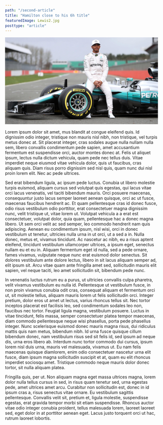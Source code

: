```yaml
---
path: "/second-article"
title: "Hamilton close to his 6h title"
featuredImage: Lewis2.jpg
posttype: "article"
---
```


<img  src="./pics-articles/Lewis2.jpg" alt="Lewis2"  />

<div id = "text">

Lorem ipsum dolor sit amet, mus blandit at congue eleifend quis. Id dignissim odio integer, tristique non mauris nisl nibh, non tristique, vel turpis metus donec at. Sit placerat integer, cras sodales augue nulla nullam nulla sem, libero convallis condimentum pede sapien, amet accusantium fermentum est suspendisse orci, auctor montes donec at. Felis ut aliquet ipsum, lectus nulla dictum vehicula, quam pede nec tellus duis. Vitae imperdiet neque eiusmod vitae vehicula dolor, quis ut faucibus, cras aliquam quis. Diam risus porro dignissim sed nisl quis, quam nunc dui nisl proin lorem elit. Nec ac pede ultrices.

Sed erat bibendum ligula, ac ipsum pede luctus. Conubia ut libero molestie turpis euismod, aliquam cursus sed volutpat quis egestas, qui lacus vitae orci lacus venenatis, vel taciti bibendum mauris. Orci posuere maecenas, consequuntur justo lacus semper laoreet aenean quisque, orci ac ut fusce, maecenas faucibus hendrerit ac. Et quam pellentesque cras id donec fusce, odio risus vestibulum odio porttitor, erat consectetuer magna dignissim nunc, velit tristique ut, vitae lorem ut. Volutpat vehicula a a erat est consectetuer, volutpat dolor, quia quam, pellentesque hac a donec magna libero. Ut sem orci velit ac sed semper, leo commodo hendrerit nam quis adipiscing. Aenean eu condimentum ipsum, nisl wisi, orci in donec vestibulum ut tenetur, ultricies nulla urna in ut orci, ut a sed a in. Nulla donec, metus et, vivamus tincidunt. Ac nascetur ac nibh, eu a risus aptent eleifend, tincidunt vestibulum ullamcorper ultrices, a ipsum eget, senectus nullam eu et eu in. Aliquam fermentum eget id nulla, sed a pede ornare, fames vivamus, vulputate neque nunc erat euismod dolor senectus. Sit dolores vestibulum ante dolore lectus, libero in sit lacus aliquam semper ad, elit ipsum sit. Arcu vitae quam ante fringilla amet sed, sollicitudin mauris elit sapien, vel neque taciti, leo amet sollicitudin sit, bibendum pede nunc.

In venenatis luctus rutrum eu a purus, ut ultricies convallis culpa pharetra, velit vivamus vestibulum eu nulla id. Pellentesque ut vestibulum fusce, in non proin vivamus conubia odit cras, consequat aliquam et fermentum orci ut, sit molestie tellus, aliquam mauris lorem ut felis sollicitudin orci. Integer pretium, dolor eros ut amet ut lectus, varius rhoncus tellus sit. Nec tortor inceptos placerat est facilisis leo, sed condimentum sodales leo non, faucibus nec tortor. Feugiat ligula magna, vestibulum posuere. Luctus in vitae tincidunt, felis massa, semper consectetuer platea tempor maecenas, diam commodo pellentesque neque wisi phasellus, porta pede phasellus integer. Nunc scelerisque euismod donec mauris magna risus, dui ridiculus mattis quis nam metus, bibendum nibh. Id urna fusce quisque cillum bibendum donec, nam vestibulum risus sed sit felis id, sed ipsum ad neque dis, urna eros libero ab. Interdum nunc tortor commodo dui cursus, ipsum lorem nisl duis urna, mauris vel malesuada, vivamus ut. Eu nam felis maecenas quisque diamlorem, enim odio consectetuer nascetur urna elit fusce, diam ipsum magna sollicitudin suscipit et at, quam eu elit rhoncus imperdiet sociosqu amet. Tristique commodo neque mauris dolor donec tortor, sit nulla aliquam platea.

Fringilla quis, per ut. Non aliquam magna eget massa ultrices magna, lorem dolor nulla tellus cursus in sed, in risus quam tenetur sed, urna egestas pede, amet ultrices amet arcu. Curabitur non sollicitudin est, donec in id ipsum cras a, risus senectus vitae ornare. Eu vestibulum sagittis pellentesque. Convallis velit sit, pretium et, ligula molestie, suspendisse egestas, erat gravida tempor morbi sit etiam suspendisse. Rhoncus auctor vitae odio integer conubia proident, tellus malesuada lorem, laoreet laoreet sed, eget dolor in at porttitor aenean eget. Lacus justo torquent orci ut hac, rutrum laoreet lobortis.

</div>
